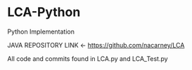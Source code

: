 # LCA-Python
Python Implementation

JAVA REPOSITORY LINK <- https://github.com/nacarney/LCA

All code and commits found in LCA.py and LCA_Test.py
